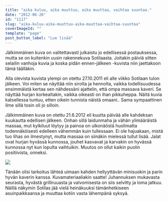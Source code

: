 ```yaml
---
title: "aika kuluu, aika muuttuu, aika muuttaa, vaihtaa suuntaa."
date: "2012-06-26"
id: "1117"
slug: "aika-kuluu-aika-muuttuu-aika-muuttaa-vaihtaa-suuntaa"
coverImageId: ""
template: "page"
post_button_label: "Lue lisää"
---
```


Jälkimmäinen kuva on valitettavasti julkaistu jo edellisessä postauksessa, mutta se on kuitenkin uusin rakennekuva Sotilaasta. Joitakin päiviä sitten selailin vanhoja kuvia ja koska pidän ennen-jälkeen -kuvista niin jaettakoon tämä täälläkin.  
  
Alla olevista kuvista ylempi on otettu 27.10.2011 eli alle viikko Sotilaan tulon jälkeen. Voi miten se näyttää niin sirolta ja hennolta, vaikka todellisuudessa ensimmäistä kertaa sen nähdessäni ajattelin, että ompa massava kaveri. Se näyttää hurjan korkealtakin, vaikka oikeasti on ihan pikkuheppa. Näitä kuvia katsellessa tuntuu, etten oikein tunnista näistä omaani.. Sama sympaattinen ilme sillä tosin oli jo silloin.  
  
Jälkimmäinen kuva on otettu 21.6.2012 eli kuutta päivää alle kahdeksan kuukautta edellisen jälkeen. Onhan sillä laidunmaha ja vähän ylimääräistä massaa, mut kylkiluut löytyy ja painoa on ulkonäöstä huolimatta todennäköisesti edelleen vähemmän kuin tullessaan. Ei ole hajuakaan, mistä tuo lihas on ilmestynyt, mutta massaa on siinäkin mielessä tullut lisää. Jalat ovat hurjan hyvässä kunnossa, jouhet kasvavat ja karvakin on hyvässä kunnossa nyt kun lopulta vaihtuikin. Muutos on ollut kaikin puolin positiivista, onneksi.  
  

[![](/images/muutos2.png)](http://2.bp.blogspot.com/-j486TQ_eUGc/T-mads6GcDI/AAAAAAAAAzM/kANs7cPunN0/s1600/muutos2.png)

  
Tänään olisi tarkoitus lähteä uimaan kahden hellyyttävän minisuokin ja parin hyvän kaverin kanssa. Kuvamateriaaliakin saatte! Juhannuksen mukavasta seurasta, hyvästä grilliruuasta ja valvomisesta on siis selvitty ja loma jatkuu. Näillä näkymin Sotilas jää vielä heinäkuuksi tämänhetkiseen asuinpaikkaansa ja muuttaa kotiin vasta lähempänä syksyä.
